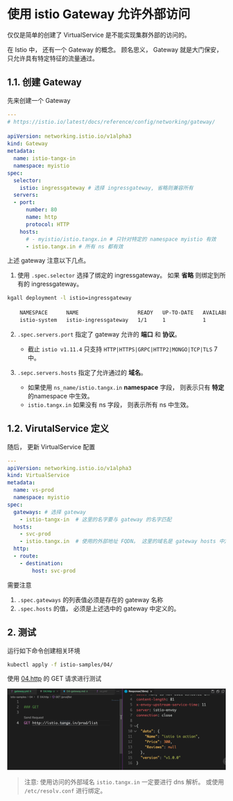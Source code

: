 # 使用 istio Gateway 允许外部访问 

仅仅是简单的创建了 VirtualService 是不能实现集群外部的访问的。

在 Istio 中， 还有一个 Gateway 的概念。 顾名思义， Gateway 就是大门保安， 只允许具有特定特征的流量通过。



## 1.1. 创建 Gateway

先来创建一个 Gateway

```yaml
---
# https://istio.io/latest/docs/reference/config/networking/gateway/

apiVersion: networking.istio.io/v1alpha3
kind: Gateway
metadata:
  name: istio-tangx-in
  namespace: myistio
spec:
  selector:
    istio: ingressgateway # 选择 ingressgateway, 省略则兼容所有
  servers:
  - port:
      number: 80
      name: http
      protocol: HTTP
    hosts:
      # - myistio/istio.tangx.in # 只针对特定的 namespace myistio 有效
      - istio.tangx.in # 所有 ns 都有效
```

上述 gateway 注意以下几点。

1. 使用 `.spec.selector` 选择了绑定的 ingressgateway。 如果 **省略** 则绑定到所有的 ingressgateway。

```bash
kgall deployment -l istio=ingressgateway

    NAMESPACE      NAME                   READY   UP-TO-DATE   AVAILABLE   AGE
    istio-system   istio-ingressgateway   1/1     1            1           3d23h
```

2. `.spec.servers.port` 指定了 gateway 允许的 **端口** 和 **协议**。 
    + 截止 `istio v1.11.4` 只支持 `HTTP|HTTPS|GRPC|HTTP2|MONGO|TCP|TLS` 7中。

3. `.sepc.servers.hosts` 指定了允许通过的 **域名**。
    + 如果使用 `ns_name/istio.tangx.in` **namespace** 字段， 则表示只有 **特定** 的namespace 中生效。 
    + `istio.tangx.in` 如果没有 ns 字段， 则表示所有 ns 中生效。


## 1.2. VirutalService 定义

随后， 更新 VirtualService 配置

```yaml
---
apiVersion: networking.istio.io/v1alpha3
kind: VirtualService
metadata:
  name: vs-prod
  namespace: myistio
spec:
  gateways: # 选择 gateway
    - istio-tangx-in  # 这里的名字要与 gateway 的名字匹配
  hosts:
    - svc-prod
    - istio.tangx.in  # 使用的外部地址 FQDN。 这里的域名是 gateway hosts 中定义的
  http:
  - route:
    - destination:
        host: svc-prod
```

需要注意

1. `.spec.gateways` 的列表值必须是存在的 gateway 名称
2. `.spec.hosts` 的值， 必须是上述选中的 gateway 中定义的。


## 2. 测试

运行如下命令创建相关环境

```bash
kubectl apply -f istio-samples/04/
```

使用 [04.http](/istio-samples/04/04.http) 的 GET 请求进行测试

![gateway result](/imgs/04/04-gateway.png)

> 注意:  使用访问的外部域名 `istio.tangx.in` 一定要进行 dns 解析。 或使用 `/etc/resolv.conf` 进行绑定。